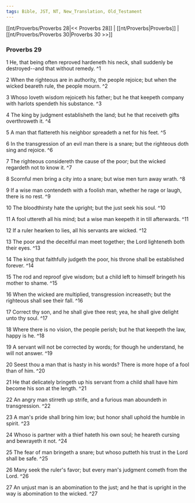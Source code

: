 ```yaml
---
tags: Bible, JST, NT, New_Translation, Old_Testament
---
```


[[nt/Proverbs/Proverbs 28|<< Proverbs 28]] | [[nt/Proverbs|Proverbs]] | [[nt/Proverbs/Proverbs 30|Proverbs 30 >>]]

### Proverbs 29

1 He, that being often reproved hardeneth his neck, shall suddenly be destroyed\--and that without remedy.  ^1

2 When the righteous are in authority, the people rejoice; but when the wicked beareth rule, the people mourn.  ^2

3 Whoso loveth wisdom rejoiceth his father; but he that keepeth company with harlots spendeth his substance.  ^3

4 The king by judgment establisheth the land; but he that receiveth gifts overthroweth it.  ^4

5 A man that flattereth his neighbor spreadeth a net for his feet.  ^5

6 In the transgression of an evil man there is a snare; but the righteous doth sing and rejoice.  ^6

7 The righteous considereth the cause of the poor; but the wicked regardeth not to know it.  ^7

8 Scornful men bring a city into a snare; but wise men turn away wrath.  ^8

9 If a wise man contendeth with a foolish man, whether he rage or laugh, there is no rest.  ^9

10 The bloodthirsty hate the upright; but the just seek his soul.  ^10

11 A fool uttereth all his mind; but a wise man keepeth it in till afterwards.  ^11

12 If a ruler hearken to lies, all his servants are wicked.  ^12

13 The poor and the deceitful man meet together; the Lord lighteneth both their eyes.  ^13

14 The king that faithfully judgeth the poor, his throne shall be established forever.  ^14

15 The rod and reproof give wisdom; but a child left to himself bringeth his mother to shame.  ^15

16 When the wicked are multiplied, transgression increaseth; but the righteous shall see their fall.  ^16

17 Correct thy son, and he shall give thee rest; yea, he shall give delight unto thy soul.  ^17

18 Where there is no vision, the people perish; but he that keepeth the law, happy is he.  ^18

19 A servant will not be corrected by words; for though he understand, he will not answer.  ^19

20 Seest thou a man that is hasty in his words? There is more hope of a fool than of him.  ^20

21 He that delicately bringeth up his servant from a child shall have him become his son at the length.  ^21

22 An angry man stirreth up strife, and a furious man aboundeth in transgression.  ^22

23 A man\'s pride shall bring him low; but honor shall uphold the humble in spirit.  ^23

24 Whoso is partner with a thief hateth his own soul; he heareth cursing and bewrayeth it not.  ^24

25 The fear of man bringeth a snare; but whoso putteth his trust in the Lord shall be safe.  ^25

26 Many seek the ruler\'s favor; but every man\'s judgment cometh from the Lord.  ^26

27 An unjust man is an abomination to the just; and he that is upright in the way is abomination to the wicked.  ^27

 
